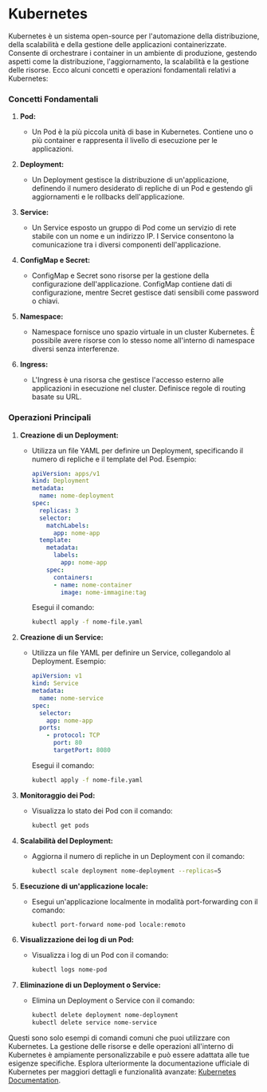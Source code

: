 # Kubernetes

Kubernetes è un sistema open-source per l'automazione della distribuzione, della scalabilità e della gestione delle applicazioni containerizzate. Consente di orchestrare i container in un ambiente di produzione, gestendo aspetti come la distribuzione, l'aggiornamento, la scalabilità e la gestione delle risorse. Ecco alcuni concetti e operazioni fondamentali relativi a Kubernetes:

### Concetti Fondamentali

1. **Pod:**
   - Un Pod è la più piccola unità di base in Kubernetes. Contiene uno o più container e rappresenta il livello di esecuzione per le applicazioni.

2. **Deployment:**
   - Un Deployment gestisce la distribuzione di un'applicazione, definendo il numero desiderato di repliche di un Pod e gestendo gli aggiornamenti e le rollbacks dell'applicazione.

3. **Service:**
   - Un Service esposto un gruppo di Pod come un servizio di rete stabile con un nome e un indirizzo IP. I Service consentono la comunicazione tra i diversi componenti dell'applicazione.

4. **ConfigMap e Secret:**
   - ConfigMap e Secret sono risorse per la gestione della configurazione dell'applicazione. ConfigMap contiene dati di configurazione, mentre Secret gestisce dati sensibili come password o chiavi.

5. **Namespace:**
   - Namespace fornisce uno spazio virtuale in un cluster Kubernetes. È possibile avere risorse con lo stesso nome all'interno di namespace diversi senza interferenze.

6. **Ingress:**
   - L'Ingress è una risorsa che gestisce l'accesso esterno alle applicazioni in esecuzione nel cluster. Definisce regole di routing basate su URL.

### Operazioni Principali

1. **Creazione di un Deployment:**
   - Utilizza un file YAML per definire un Deployment, specificando il numero di repliche e il template del Pod. Esempio:

     ```yaml
     apiVersion: apps/v1
     kind: Deployment
     metadata:
       name: nome-deployment
     spec:
       replicas: 3
       selector:
         matchLabels:
           app: nome-app
       template:
         metadata:
           labels:
             app: nome-app
         spec:
           containers:
           - name: nome-container
             image: nome-immagine:tag
     ```

     Esegui il comando:

     ```bash
     kubectl apply -f nome-file.yaml
     ```

2. **Creazione di un Service:**
   - Utilizza un file YAML per definire un Service, collegandolo al Deployment. Esempio:

     ```yaml
     apiVersion: v1
     kind: Service
     metadata:
       name: nome-service
     spec:
       selector:
         app: nome-app
       ports:
         - protocol: TCP
           port: 80
           targetPort: 8080
     ```

     Esegui il comando:

     ```bash
     kubectl apply -f nome-file.yaml
     ```

3. **Monitoraggio dei Pod:**
   - Visualizza lo stato dei Pod con il comando:

     ```bash
     kubectl get pods
     ```

4. **Scalabilità del Deployment:**
   - Aggiorna il numero di repliche in un Deployment con il comando:

     ```bash
     kubectl scale deployment nome-deployment --replicas=5
     ```

5. **Esecuzione di un'applicazione locale:**
   - Esegui un'applicazione localmente in modalità port-forwarding con il comando:

     ```bash
     kubectl port-forward nome-pod locale:remoto
     ```

6. **Visualizzazione dei log di un Pod:**
   - Visualizza i log di un Pod con il comando:

     ```bash
     kubectl logs nome-pod
     ```

7. **Eliminazione di un Deployment o Service:**
   - Elimina un Deployment o Service con il comando:

     ```bash
     kubectl delete deployment nome-deployment
     kubectl delete service nome-service
     ```

Questi sono solo esempi di comandi comuni che puoi utilizzare con Kubernetes. La gestione delle risorse e delle operazioni all'interno di Kubernetes è ampiamente personalizzabile e può essere adattata alle tue esigenze specifiche. Esplora ulteriormente la documentazione ufficiale di Kubernetes per maggiori dettagli e funzionalità avanzate: [Kubernetes Documentation](https://kubernetes.io/docs/home/).
